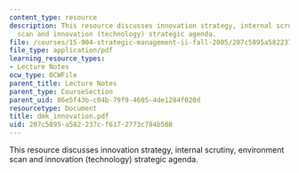 ```yaml
---
content_type: resource
description: This resource discusses innovation strategy, internal scrutiny, environment
  scan and innovation (technology) strategic agenda.
file: /courses/15-904-strategic-management-ii-fall-2005/207c5895a582237cf6172773c784b508_dmk_innovation.pdf
file_type: application/pdf
learning_resource_types:
- Lecture Notes
ocw_type: OCWFile
parent_title: Lecture Notes
parent_type: CourseSection
parent_uid: 86e5f43b-c04b-79f9-4605-4de1284f020d
resourcetype: Document
title: dmk_innovation.pdf
uid: 207c5895-a582-237c-f617-2773c784b508
---
```

This resource discusses innovation strategy, internal scrutiny, environment scan and innovation (technology) strategic agenda.

